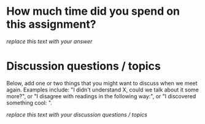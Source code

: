 #  How much time did you spend on this assignment?

_replace this text with your answer_

# Discussion questions / topics
Below, add one or two things that you might want to discuss when we meet again.
Examples include: "I didn't understand X, could we talk about it some more?", or
"I disagree with readings in the following way:", or "I discovered something
cool: ".

_replace this text with your discussion questions / topics_